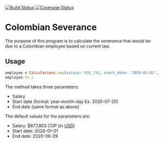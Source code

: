 [![Build Status](https://travis-ci.com/jmvbxx/colombian_severance.svg?branch=master)](https://travis-ci.com/jmvbxx/colombian_severance)
[![Coverage Status](https://coveralls.io/repos/github/jmvbxx/colombian_severance/badge.svg?branch=master)](https://coveralls.io/github/jmvbxx/colombian_severance?branch=master)
# Colombian Severance
The purpose of this program is to calculate the severance that would be due to
a Colombian employee based on current law. 

## Usage
```ruby
employee = Calculations.new(salary: 958_730, start_date: '2020-01-01', end_date: '2020-03-21')
employee.to_s
```
The method takes three parameters:
* Salary
* Start date (format: year-month-day Ex. 2020-07-20)
* End date (same format as above)

The default values for the parameters are:
* Salary: $877,803 COP (in [USD](https://www.xe.com/currencyconverter/convert/?Amount=877%2C803&From=COP&To=USD))
* Start date: 2020-01-01
* End date: 2020-06-29
